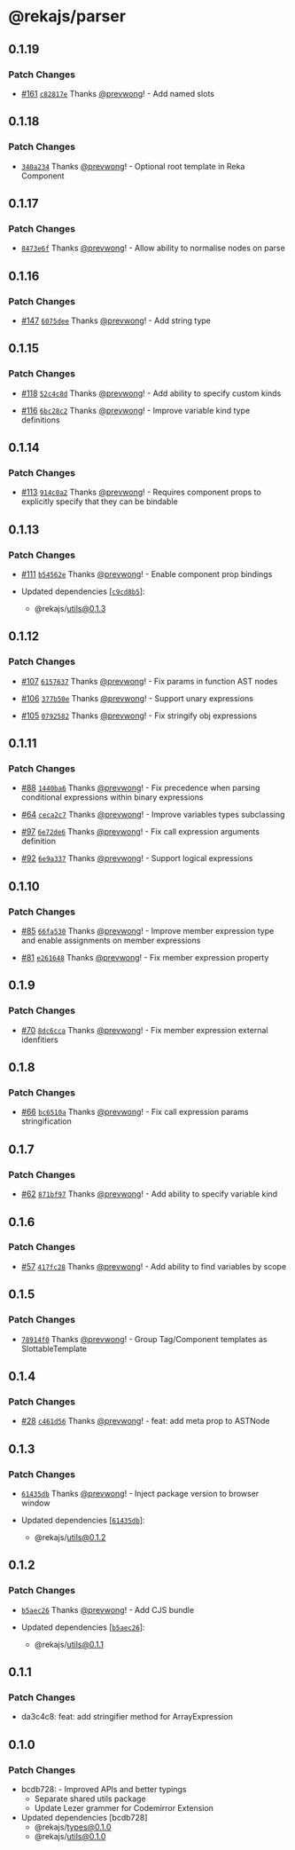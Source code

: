 # @rekajs/parser

## 0.1.19

### Patch Changes

- [#161](https://github.com/prevwong/reka.js/pull/161) [`c82817e`](https://github.com/prevwong/reka.js/commit/c82817e44472801d01126670dd6aec0ab5f0cb09) Thanks [@prevwong](https://github.com/prevwong)! - Add named slots

## 0.1.18

### Patch Changes

- [`340a234`](https://github.com/prevwong/reka.js/commit/340a234a6e515d1a793add5da041d21347464aea) Thanks [@prevwong](https://github.com/prevwong)! - Optional root template in Reka Component

## 0.1.17

### Patch Changes

- [`8473e6f`](https://github.com/prevwong/reka.js/commit/8473e6f9bcfc2ed1a8a2e0fbb9496a60eeb6b98e) Thanks [@prevwong](https://github.com/prevwong)! - Allow ability to normalise nodes on parse

## 0.1.16

### Patch Changes

- [#147](https://github.com/prevwong/reka.js/pull/147) [`6075dee`](https://github.com/prevwong/reka.js/commit/6075dee83626040c9cd067897d7dcf3fd97f9642) Thanks [@prevwong](https://github.com/prevwong)! - Add string type

## 0.1.15

### Patch Changes

- [#118](https://github.com/prevwong/reka.js/pull/118) [`52c4c8d`](https://github.com/prevwong/reka.js/commit/52c4c8d81073c7f20eb8c3910f171817a23064ab) Thanks [@prevwong](https://github.com/prevwong)! - Add ability to specify custom kinds

- [#116](https://github.com/prevwong/reka.js/pull/116) [`6bc28c2`](https://github.com/prevwong/reka.js/commit/6bc28c24e32391cd3ec52b1f60a88a03672b65d7) Thanks [@prevwong](https://github.com/prevwong)! - Improve variable kind type definitions

## 0.1.14

### Patch Changes

- [#113](https://github.com/prevwong/reka.js/pull/113) [`914c0a2`](https://github.com/prevwong/reka.js/commit/914c0a2414e40e423dacb0dc2191b2896270a61f) Thanks [@prevwong](https://github.com/prevwong)! - Requires component props to explicitly specify that they can be bindable

## 0.1.13

### Patch Changes

- [#111](https://github.com/prevwong/reka.js/pull/111) [`b54562e`](https://github.com/prevwong/reka.js/commit/b54562e0e6a5737a04ca907dad36ce65048cc568) Thanks [@prevwong](https://github.com/prevwong)! - Enable component prop bindings

- Updated dependencies [[`c9cd8b5`](https://github.com/prevwong/reka.js/commit/c9cd8b5ce64922e91a85e001fa62305e964ec5d6)]:
  - @rekajs/utils@0.1.3

## 0.1.12

### Patch Changes

- [#107](https://github.com/prevwong/reka.js/pull/107) [`6157637`](https://github.com/prevwong/reka.js/commit/6157637bef2addd34c330989e76d4bf432ad5d01) Thanks [@prevwong](https://github.com/prevwong)! - Fix params in function AST nodes

- [#106](https://github.com/prevwong/reka.js/pull/106) [`377b50e`](https://github.com/prevwong/reka.js/commit/377b50ec65328cbf429a3fdc640a1c296ee77f8d) Thanks [@prevwong](https://github.com/prevwong)! - Support unary expressions

- [#105](https://github.com/prevwong/reka.js/pull/105) [`0792582`](https://github.com/prevwong/reka.js/commit/0792582472fc3585c5c9abb5ba9246055b734aac) Thanks [@prevwong](https://github.com/prevwong)! - Fix stringify obj expressions

## 0.1.11

### Patch Changes

- [#88](https://github.com/prevwong/reka.js/pull/88) [`1440ba6`](https://github.com/prevwong/reka.js/commit/1440ba6a99d75cfc2f84858d95af5c0705b1a225) Thanks [@prevwong](https://github.com/prevwong)! - Fix precedence when parsing conditional expressions within binary expressions

- [#64](https://github.com/prevwong/reka.js/pull/64) [`ceca2c7`](https://github.com/prevwong/reka.js/commit/ceca2c7774c8c8127e0502178037b3fe209c56ee) Thanks [@prevwong](https://github.com/prevwong)! - Improve variables types subclassing

- [#97](https://github.com/prevwong/reka.js/pull/97) [`6e72de6`](https://github.com/prevwong/reka.js/commit/6e72de6e516330a079f3334bc3e1e86eaa3cd55f) Thanks [@prevwong](https://github.com/prevwong)! - Fix call expression arguments definition

- [#92](https://github.com/prevwong/reka.js/pull/92) [`6e9a337`](https://github.com/prevwong/reka.js/commit/6e9a337ef9bd95e25ccfae9fcb1756e512cdda9f) Thanks [@prevwong](https://github.com/prevwong)! - Support logical expressions

## 0.1.10

### Patch Changes

- [#85](https://github.com/prevwong/reka.js/pull/85) [`66fa530`](https://github.com/prevwong/reka.js/commit/66fa5305446b56ce0fd69f2bcd95650a69c5d327) Thanks [@prevwong](https://github.com/prevwong)! - Improve member expression type and enable assignments on member expressions

- [#81](https://github.com/prevwong/reka.js/pull/81) [`e261648`](https://github.com/prevwong/reka.js/commit/e261648de3ff8b2434e8dac1013a14adb4b5d55b) Thanks [@prevwong](https://github.com/prevwong)! - Fix member expression property

## 0.1.9

### Patch Changes

- [#70](https://github.com/prevwong/reka.js/pull/70) [`8dc6cca`](https://github.com/prevwong/reka.js/commit/8dc6cca1269d2b1259a7a0928eb186eb33c061d3) Thanks [@prevwong](https://github.com/prevwong)! - Fix member expression external idenfitiers

## 0.1.8

### Patch Changes

- [#66](https://github.com/prevwong/reka.js/pull/66) [`bc6510a`](https://github.com/prevwong/reka.js/commit/bc6510a316392ca8742b32e7269e55b1b97cd3d6) Thanks [@prevwong](https://github.com/prevwong)! - Fix call expression params stringification

## 0.1.7

### Patch Changes

- [#62](https://github.com/prevwong/reka.js/pull/62) [`871bf97`](https://github.com/prevwong/reka.js/commit/871bf978850538934b1cd0d3ed34aaba9ce3fab0) Thanks [@prevwong](https://github.com/prevwong)! - Add ability to specify variable kind

## 0.1.6

### Patch Changes

- [#57](https://github.com/prevwong/reka.js/pull/57) [`417fc28`](https://github.com/prevwong/reka.js/commit/417fc282d49ce9687fdf367b63532c6083b46dbc) Thanks [@prevwong](https://github.com/prevwong)! - Add ability to find variables by scope

## 0.1.5

### Patch Changes

- [`78914f0`](https://github.com/prevwong/reka.js/commit/78914f0cd0b838ce827a06e4dcb7dabf7c5c4098) Thanks [@prevwong](https://github.com/prevwong)! - Group Tag/Component templates as SlottableTemplate

## 0.1.4

### Patch Changes

- [#28](https://github.com/prevwong/reka.js/pull/28) [`c461d56`](https://github.com/prevwong/reka.js/commit/c461d562302e6139726c2964490d4a819c57d879) Thanks [@prevwong](https://github.com/prevwong)! - feat: add meta prop to ASTNode

## 0.1.3

### Patch Changes

- [`61435db`](https://github.com/prevwong/reka.js/commit/61435dbfb88326eabe7857e43318a45459b08343) Thanks [@prevwong](https://github.com/prevwong)! - Inject package version to browser window

- Updated dependencies [[`61435db`](https://github.com/prevwong/reka.js/commit/61435dbfb88326eabe7857e43318a45459b08343)]:
  - @rekajs/utils@0.1.2

## 0.1.2

### Patch Changes

- [`b5aec26`](https://github.com/prevwong/reka.js/commit/b5aec26d55685cbc3ade66a16413ef7bf3f46e4a) Thanks [@prevwong](https://github.com/prevwong)! - Add CJS bundle

- Updated dependencies [[`b5aec26`](https://github.com/prevwong/reka.js/commit/b5aec26d55685cbc3ade66a16413ef7bf3f46e4a)]:
  - @rekajs/utils@0.1.1

## 0.1.1

### Patch Changes

- da3c4c8: feat: add stringifier method for ArrayExpression

## 0.1.0

### Patch Changes

- bcdb728: - Improved APIs and better typings
  - Separate shared utils package
  - Update Lezer grammer for Codemirror Extension
- Updated dependencies [bcdb728]
  - @rekajs/types@0.1.0
  - @rekajs/utils@0.1.0
